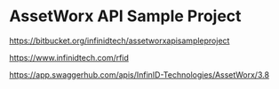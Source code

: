 
# AssetWorx API Sample Project

https://bitbucket.org/infinidtech/assetworxapisampleproject

https://www.infinidtech.com/rfid

https://app.swaggerhub.com/apis/InfinID-Technologies/AssetWorx/3.8

